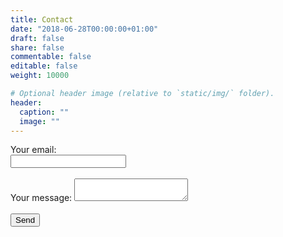 ```yaml
---
title: Contact
date: "2018-06-28T00:00:00+01:00"
draft: false
share: false
commentable: false
editable: false
weight: 10000

# Optional header image (relative to `static/img/` folder).
header:
  caption: ""
  image: ""
---
```


<form
  action="https://formspree.io/xrgyavgk"
  method="POST"
>
  <label>
    Your email:
<br>
    <input type="text" name="_replyto">
  </label>
  <br>
  <label>
<br>
    Your message:
    <textarea name="message" width="1vw"></textarea>
<br>
  </label>

  <!-- your other form fields go here -->
<br>
  <button type="submit">Send</button>
</form>